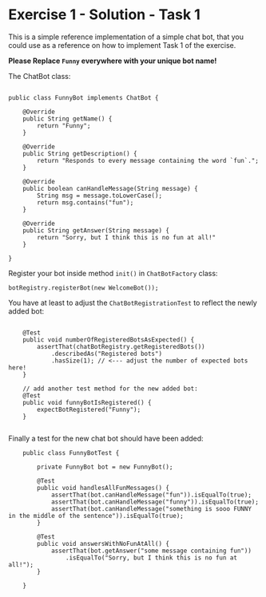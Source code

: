 # Exercise 1 - Solution - Task 1

This is a simple reference implementation of a simple chat bot,
that you could use as a reference on how to implement Task 1 of the exercise.

**Please Replace `Funny` everywhere with your unique bot name!**

The ChatBot class:

```

public class FunnyBot implements ChatBot {

	@Override
	public String getName() {
		return "Funny";
	}

	@Override
	public String getDescription() {
		return "Responds to every message containing the word `fun`.";
	}

	@Override
	public boolean canHandleMessage(String message) {
		String msg = message.toLowerCase();
		return msg.contains("fun");
	}

	@Override
	public String getAnswer(String message) {
		return "Sorry, but I think this is no fun at all!"	
	}

}

```

Register your bot inside method `init()` in `ChatBotFactory` class:
```
botRegistry.registerBot(new WelcomeBot());
```



You have at least to adjust the `ChatBotRegistrationTest` to reflect the newly added bot:
```

	@Test
	public void numberOfRegisteredBotsAsExpected() {
		assertThat(chatBotRegistry.getRegisteredBots())
			.describedAs("Registered bots")
			.hasSize(1); // <--- adjust the number of expected bots here!
	}

	// add another test method for the new added bot:
	@Test
	public void funnyBotIsRegistered() {
		expectBotRegistered("Funny");
	}
	
```

Finally a test for the new chat bot should have been added:
```
	public class FunnyBotTest {
    
    	private FunnyBot bot = new FunnyBot();
    
    	@Test
    	public void handlesAllFunMessages() {
    		assertThat(bot.canHandleMessage("fun")).isEqualTo(true);
    		assertThat(bot.canHandleMessage("funny")).isEqualTo(true);
    		assertThat(bot.canHandleMessage("something is sooo FUNNY in the middle of the sentence")).isEqualTo(true);    	    		
    	}
    
    	@Test
    	public void answersWithNoFunAtAll() {
    		assertThat(bot.getAnswer("some message containing fun"))
    			.isEqualTo("Sorry, but I think this is no fun at all!");
    	}
    	
    }

```
